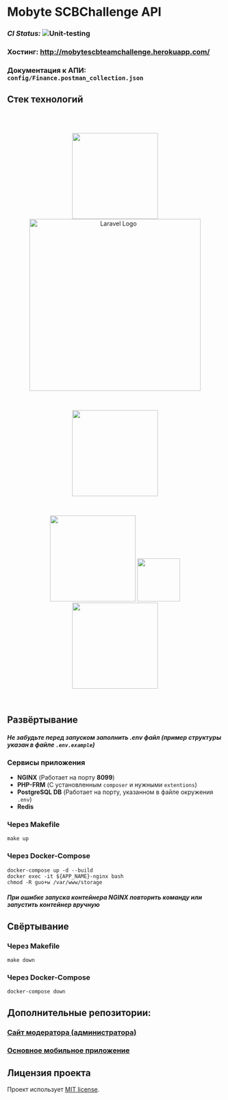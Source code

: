 # Mobyte SCBChallenge API

### _CI Status:_ ![Unit-testing](https://github.com/Fyordo/finance-hackathon/actions/workflows/laravel.yml/badge.svg)
### Хостинг: http://mobytescbteamchallenge.herokuapp.com/
### Документация к АПИ: `config/Finance.postman_collection.json`

## Стек технологий

<br>
<br>
<p align="center">
    <a href="https://php.net" target="_blank">
        <img src="https://www.php.net/images/logos/php-logo-white.svg" width="200" title="hover text" alt="">
    </a>
    <a href="https://laravel.com" target="_blank">
        <img src="https://raw.githubusercontent.com/laravel/art/master/logo-lockup/5%20SVG/2%20CMYK/1%20Full%20Color/laravel-logolockup-cmyk-red.svg" width="400" alt="Laravel Logo">
    </a>
</p><br>
<p align="center">
    <a href="https://hub.docker.com/" target="_blank">
        <img src="https://www.svgrepo.com/show/349342/docker.svg" width="200" title="hover text" alt="">
    </a>
</p><br>
<p align="center">
    <img src="https://upload.wikimedia.org/wikipedia/commons/thumb/2/29/Postgresql_elephant.svg/993px-Postgresql_elephant.svg.png" width="200" title="hover text" alt="">
    <img src="https://cdn0.iconfinder.com/data/icons/ui-16px-perfect-megapack-line/16/82_Add-512.png" width="100" title="hover text" alt="">
    <img src="https://cdn4.iconfinder.com/data/icons/redis-2/1451/Untitled-2-512.png" width="200" title="hover text" alt="">
</p><br>

## Развёртывание

#### _Не забудьте перед запуском заполнить .env файл (пример структуры указан в файле `.env.example`)_

### Сервисы приложения
- **NGINX** (Работает на порту **8099**)
- **PHP-FRM** (С установленным `composer` и нужными `extentions`)
- **PostgreSQL DB** (Работает на порту, указанном в файле окружения `.env`)
- **Redis**

### **Через Makefile**
```
make up
```

### **Через Docker-Compose**
```
docker-compose up -d --build
docker exec -it ${APP_NAME}-nginx bash
chmod -R guo+w /var/www/storage
```

#### _При ошибке запуска контейнера NGINX повторить команду или запустить контейнер вручную_

## Свёртывание

### **Через Makefile**
```
make down
```

### **Через Docker-Compose**
```
docker-compose down
```

## Дополнительные репозитории:
### [Сайт модератора (администратора)](https://github.com/akmalova/mobyte_scbteamchallenge_admin)
### [Основное мобильное приложение](https://github.com/MobyteDev/mobyte_scbteamchallenge)

## Лицензия проекта

Проект использует [MIT license](https://opensource.org/licenses/MIT).
